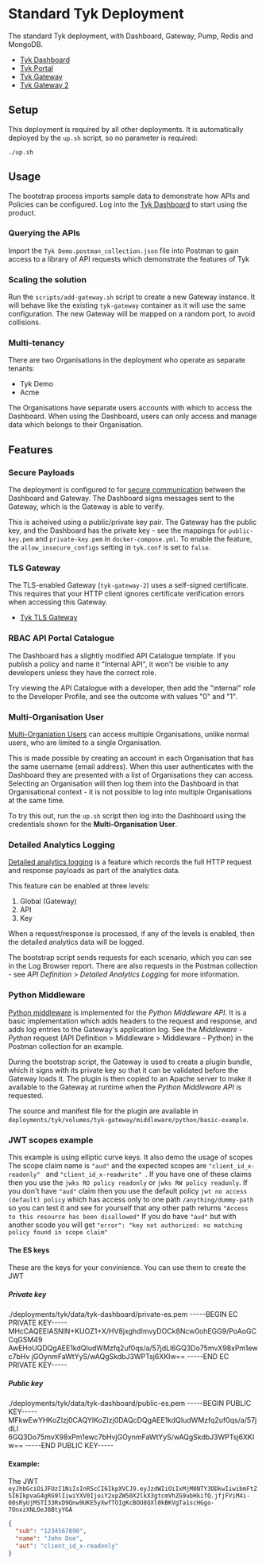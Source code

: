 # Standard Tyk Deployment

The standard Tyk deployment, with Dashboard, Gateway, Pump, Redis and MongoDB.

- [Tyk Dashboard](http://tyk-dashboard.localhost:3000)
- [Tyk Portal](http://tyk-portal.localhost:3000/portal)
- [Tyk Gateway](http://tyk-gateway.localhost:8080/basic-open-api/get)
- [Tyk Gateway 2](https://tyk-gateway-2.localhost:8081/basic-open-api/get)

## Setup

This deployment is required by all other deployments. It is automatically deployed by the `up.sh` script, so no parameter is required:

```
./up.sh
```

## Usage

The bootstrap process imports sample data to demonstrate how APIs and Policies can be configured. Log into the [Tyk Dashboard](http://tyk-dashboard.localhost:3000) to start using the product.

### Querying the APIs

Import the `Tyk Demo.postman_collection.json` file into Postman to gain access to a library of API requests which demonstrate the features of Tyk

### Scaling the solution

Run the `scripts/add-gateway.sh` script to create a new Gateway instance. It will behave like the existing `tyk-gateway` container as it will use the same configuration. The new Gateway will be mapped on a random port, to avoid collisions.

### Multi-tenancy

There are two Organisations in the deployment who operate as separate tenants:

- Tyk Demo
- Acme

The Organisations have separate users accounts with which to access the Dashboard. When using the Dashboard, users can only access and manage data which belongs to their Organisation.

## Features

### Secure Payloads

The deployment is configured to for [secure communication](https://tyk.io/docs/tyk-configuration-reference/securing-system-payloads/) between the Dashboard and Gateway. The Dashboard signs messages sent to the Gateway, which is the Gateway is able to verify.

This is acheived using a public/private key pair. The Gateway has the public key, and the Dashboard has the private key - see the mappings for `public-key.pem` and `private-key.pem` in `docker-compose.yml`. To enable the feature, the `allow_insecure_configs` setting in `tyk.conf` is set to `false`.

### TLS Gateway

The TLS-enabled Gateway (`tyk-gateway-2`) uses a self-signed certificate. This requires that your HTTP client ignores certificate verification errors when accessing this Gateway.

- [Tyk TLS Gateway](https://tyk-gateway-2.localhost:8081/basic-open-api/get)

### RBAC API Portal Catalogue

The Dashboard has a slightly modified API Catalogue template.  If you publish a policy and name it "Internal API", it won't be visible to any developers unless they have the correct role.

Try viewing the API Catalogue with a developer, then add the "internal" role to the Developer Profile, and see the outcome with values "0" and "1".

### Multi-Organisation User

[Multi-Organiation Users](https://tyk.io/docs/release-notes/version-2.8/#multi-organisation-users) can access multiple Organisations, unlike normal users, who are limited to a single Organisation.

This is made possible by creating an account in each Organisation that has the same username (email address). When this user authenticates with the Dashboard they are presented with a list of Organisations they can access. Selecting an Organisation will then log them into the Dashboard in that Organisational context - it is not possible to log into multiple Organisations at the same time.

To try this out, run the `up.sh` script then log into the Dashboard using the credentials shown for the **Multi-Organisation User**.

### Detailed Analytics Logging

[Detailed analytics logging](https://tyk.io/docs/analytics-and-reporting/useful-debug-modes/#enabling-detailed-logging) is a feature which records the full HTTP request and response payloads as part of the analytics data.

This feature can be enabled at three levels:

1. Global (Gateway)
2. API
3. Key

When a request/response is processed, if any of the levels is enabled, then the detailed analytics data will be logged.

The bootstrap script sends requests for each scenario, which you can see in the Log Browser report. There are also requests in the Postman collection - see *API Definition* > *Detailed Analytics Logging* for more information.

### Python Middleware

[Python middleware](https://tyk.io/docs/plugins/supported-languages/rich-plugins/python/python/) is implemented for the *Python Middleware API*. It is a basic implementation which adds headers to the request and response, and adds log entries to the Gateway's application log. See the *Middleware - Python* request (API Definition > Middleware > Middleware - Python) in the Postman collection for an example.

During the bootstrap script, the Gateway is used to create a plugin bundle, which it signs with its private key so that it can be validated before the Gateway loads it. The plugin is then copied to an Apache server to make it available to the Gateway at runtime when the *Python Middleware API* is requested.

The source and manifest file for the plugin are available in `deployments/tyk/volumes/tyk-gateway/middleware/python/basic-example`.

### JWT scopes example

This example is using elliptic curve keys.
It also demo the usage of scopes
The scope claim name is `"aud"` and the expected scopes are `"client_id_x-readonly" ` and `"client_id_x-readwrite" `. 
If you have one of these claims then you use the `jwks RO policy readonly` or `jwks RW policy readonly`. 
If you don't have  `"aud"` claim then you use the default policy `jwt no access (default) policy` which has access only to one path `/anything/dummy-path` so you can test it and see for yourself that any other path returns `"Access to this resource has been disallowed"`
If you do have `"aud"` but with another scode you will get `"error": "key not authorized: no matching policy found in scope claim"`
 

#### The ES keys
These are the keys for your convinience. You can use them to create the JWT

##### Private key

./deployments/tyk/data/tyk-dashboard/private-es.pem
-----BEGIN EC PRIVATE KEY-----
MHcCAQEEIASNlN+KUOZ1+X/HV8jxghdImvyDOCk8Ncw0ohEGG9/PoAoGCCqGSM49
AwEHoUQDQgAEE1kdQIudWMzfq2uf0qs/a/57jdLl6GQ3Do75mvX98xPm1ewc7bHv
jGOynmFaWtYyS/wAQgSkdbJ3WPTsj6XKIw==
-----END EC PRIVATE KEY-----

##### Public key
./deployments/tyk/data/tyk-dashboard/public-es.pem
-----BEGIN PUBLIC KEY-----
MFkwEwYHKoZIzj0CAQYIKoZIzj0DAQcDQgAEE1kdQIudWMzfq2uf0qs/a/57jdLl
6GQ3Do75mvX98xPm1ewc7bHvjGOynmFaWtYyS/wAQgSkdbJ3WPTsj6XKIw==
-----END PUBLIC KEY-----

#### Example:

The JWT
`eyJhbGciOiJFUzI1NiIsInR5cCI6IkpXVCJ9.eyJzdWIiOiIxMjM0NTY3ODkwIiwibmFtZSI6IkpvaG4gRG9lIiwiYXV0IjoiY2xpZW50X2lkX3gtcmVhZG9ubHkifQ.jfjFViM4i-00sRyUjMSTI33RxD9Qnw9UKE5yXwfTOIgKcBOU8QXl0kBKVgTa1scHGgo-7OnxzXNLOeJ8BtyYGA`

```json
{
  "sub": "1234567890",
  "name": "John Doe",
  "aut": "client_id_x-readonly"
}
```

